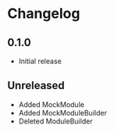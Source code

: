 # Changelog

## 0.1.0
- Initial release

## Unreleased
- Added MockModule
- Added MockModuleBuilder
- Deleted ModuleBuilder
